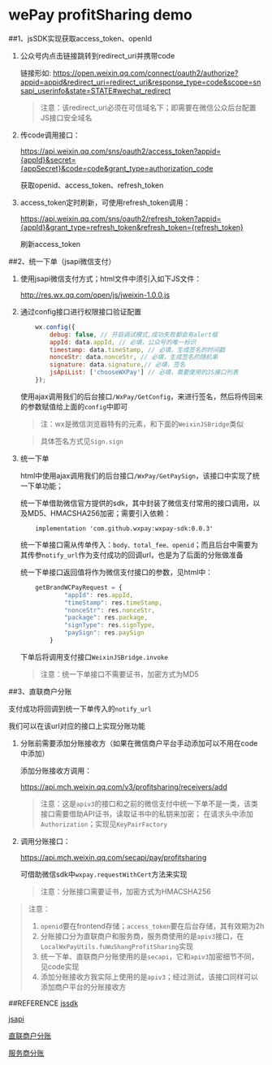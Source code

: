 # wePay profitSharing demo

##1、jsSDK实现获取access_token、openId

1. 公众号内点击链接跳转到redirect_uri并携带code
    
   链接形如: https://open.weixin.qq.com/connect/oauth2/authorize?appid=appid&redirect_uri=redirect_uri&response_type=code&scope=snsapi_userinfo&state=STATE#wechat_redirect
   
    >注意：该redirect_uri必须在可信域名下；即需要在微信公众后台配置JS接口安全域名
   
2. 传code调用接口：
   
    https://api.weixin.qq.com/sns/oauth2/access_token?appid={appId}&secret={appSecret}&code=code&grant_type=authorization_code
   
    获取openid、access_token、refresh_token

3. access_token定时刷新，可使用refresh_token调用：
   
    https://api.weixin.qq.com/sns/oauth2/refresh_token?appid={appId}&grant_type=refresh_token&refresh_token={refresh_token}
   
    刷新access_token


##2、统一下单（jsapi微信支付）
1. 使用jsapi微信支付方式；html文件中须引入如下JS文件：
   
    http://res.wx.qq.com/open/js/jweixin-1.0.0.js

2. 通过config接口进行权限接口验证配置
    ```JavaScript
        wx.config({
            debug: false, // 开启调试模式,成功失败都会有alert框
            appId: data.appId, // 必填，公众号的唯一标识
            timestamp: data.timeStamp, // 必填，生成签名的时间戳
            nonceStr: data.nonceStr, // 必填，生成签名的随机串
            signature: data.signature,// 必填，签名
            jsApiList: ['chooseWXPay'] // 必填，需要使用的JS接口列表
        });
    ```
    
    使用ajax调用我们的后台接口`/WxPay/GetConfig`，来进行签名，然后将传回来的参数赋值给上面的`config`中即可
    >注：wx是微信浏览器特有的元素，和下面的`WeixinJSBridge`类似
    
    > 具体签名方式见`Sign.sign`

3. 统一下单

    html中使用ajax调用我们的后台接口`/WxPay/GetPaySign`，该接口中实现了统一下单功能； 
   
    统一下单借助微信官方提供的sdk，其中封装了微信支付常用的接口调用，以及MD5、HMACSHA256加密；需要引入依赖：
    
    ```shell
        implementation 'com.github.wxpay:wxpay-sdk:0.0.3'
    ```

    统一下单接口需从传单传入：`body、total_fee、openid`；而且后台中需要为其传参`notify_url`作为支付成功的回调url，也是为了后面的分账做准备
   
    统一下单接口返回值将作为微信支付接口的参数，见html中：
    
    ```javascript
        getBrandWCPayRequest = {
                "appId": res.appId,
                "timeStamp": res.timeStamp,
                "nonceStr": res.nonceStr,
                "package": res.package,
                "signType": res.signType,
                "paySign": res.paySign
            }
    ```
   
   下单后将调用支付接口`WeixinJSBridge.invoke`

   > 注意：统一下单接口不需要证书，加密方式为MD5

##3、直联商户分账

   支付成功将回调到统一下单传入的`notify_url`

   我们可以在该url对应的接口上实现分账功能
   
   1. 分账前需要添加分账接收方（如果在微信商户平台手动添加可以不用在code中添加）

      添加分账接收方调用：
   
      https://api.mch.weixin.qq.com/v3/profitsharing/receivers/add
   
      >注意：这是`apiv3`的接口和之前的微信支付中统一下单不是一类，该类接口需要借助API证书，读取证书中的私钥来加密；
      > 在请求头中添加`Authorization`；实现见`KeyPairFactory`
      
   2. 调用分账接口：
      
      https://api.mch.weixin.qq.com/secapi/pay/profitsharing

      可借助微信sdk中`wxpay.requestWithCert`方法来实现
      
      >注意：分账接口需要证书，加密方式为HMACSHA256


>注意：
> 1. `openid`要在frontend存储；`access_token`要在后台存储，其有效期为2h
> 2. 分账接口分为直联商户和服务商，服务商使用的是`apiv3`接口，在`LocalWxPayUtils.fuWuShangProfitSharing`实现
> 3. 统一下单、直联商户分账使用的是`secapi`，它和`apiv3`加密细节不同，见code实现
> 4. 添加分账接收方我实际上使用的是`apiv3`；经过测试，该接口同样可以添加商户平台的分账接收方


##REFERENCE
[jssdk](https://developers.weixin.qq.com/doc/offiaccount/OA_Web_Apps/JS-SDK.html)

[jsapi](https://pay.weixin.qq.com/wiki/doc/api/jsapi.php?chapter=9_1)

[直联商户分账](https://pay.weixin.qq.com/wiki/doc/api/allocation.php?chapter=26_1)

[服务商分账](https://pay.weixin.qq.com/wiki/doc/api/allocation_sl.php?chapter=24_1)